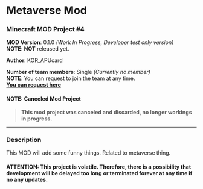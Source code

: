 # Metaverse Mod
### Minecraft MOD Project #4

**MOD Version**: 0.1.0 *(Work In Progress, Developer test only version)*   
**NOTE**: **NOT** released yet.

**Author**: KOR_APUcard

**Number of team members**: Single *(Currently no member)*   
**NOTE**: You can request to join the team at any time.   
**[You can request here](https://forms.gle/7j4mHkNg7Kyhdz5U8)**

#### NOTE: Canceled Mod Project
> **This mod project was canceled and discarded, no longer workings in progress.**

-----

### Description
This MOD will add some funny things. Related to metaverse thing.

#### ATTENTION: This project is volatile. Therefore, there is a possibility that development will be delayed too long or terminated forever at any time if no any updates.
